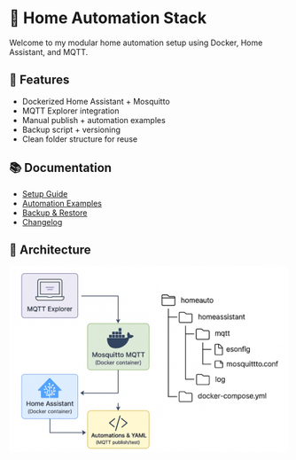 # 🏡 Home Automation Stack

Welcome to my modular home automation setup using Docker, Home Assistant, and MQTT.



## 🚀 Features
- Dockerized Home Assistant + Mosquitto
- MQTT Explorer integration
- Manual publish + automation examples
- Backup script + versioning
- Clean folder structure for reuse

## 📚 Documentation
- [Setup Guide](../setup.md)
- [Automation Examples](#)
- [Backup & Restore](#)
- [Changelog](../CHANGELOG.md)

## 📸 Architecture
![Architecture Diagram](architecture.png)
